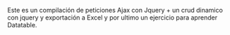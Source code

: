 
Este es un compilación de peticiones Ajax con Jquery + un crud dinamico con jquery y exportación a Excel y por ultimo un ejercicio para aprender Datatable.
